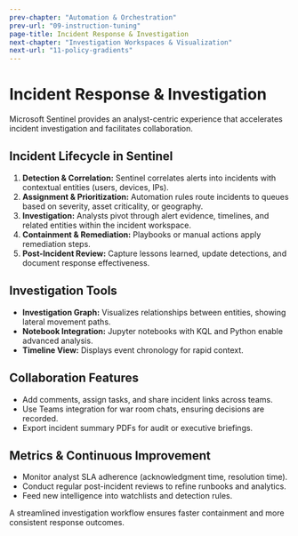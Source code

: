 ```yaml
---
prev-chapter: "Automation & Orchestration"
prev-url: "09-instruction-tuning"
page-title: Incident Response & Investigation
next-chapter: "Investigation Workspaces & Visualization"
next-url: "11-policy-gradients"
---
```


# Incident Response & Investigation

Microsoft Sentinel provides an analyst-centric experience that accelerates incident investigation and facilitates collaboration.

## Incident Lifecycle in Sentinel

1. **Detection & Correlation:** Sentinel correlates alerts into incidents with contextual entities (users, devices, IPs).
2. **Assignment & Prioritization:** Automation rules route incidents to queues based on severity, asset criticality, or geography.
3. **Investigation:** Analysts pivot through alert evidence, timelines, and related entities within the incident workspace.
4. **Containment & Remediation:** Playbooks or manual actions apply remediation steps.
5. **Post-Incident Review:** Capture lessons learned, update detections, and document response effectiveness.

## Investigation Tools

- **Investigation Graph:** Visualizes relationships between entities, showing lateral movement paths.
- **Notebook Integration:** Jupyter notebooks with KQL and Python enable advanced analysis.
- **Timeline View:** Displays event chronology for rapid context.

## Collaboration Features

- Add comments, assign tasks, and share incident links across teams.
- Use Teams integration for war room chats, ensuring decisions are recorded.
- Export incident summary PDFs for audit or executive briefings.

## Metrics & Continuous Improvement

- Monitor analyst SLA adherence (acknowledgment time, resolution time).
- Conduct regular post-incident reviews to refine runbooks and analytics.
- Feed new intelligence into watchlists and detection rules.

A streamlined investigation workflow ensures faster containment and more consistent response outcomes.
